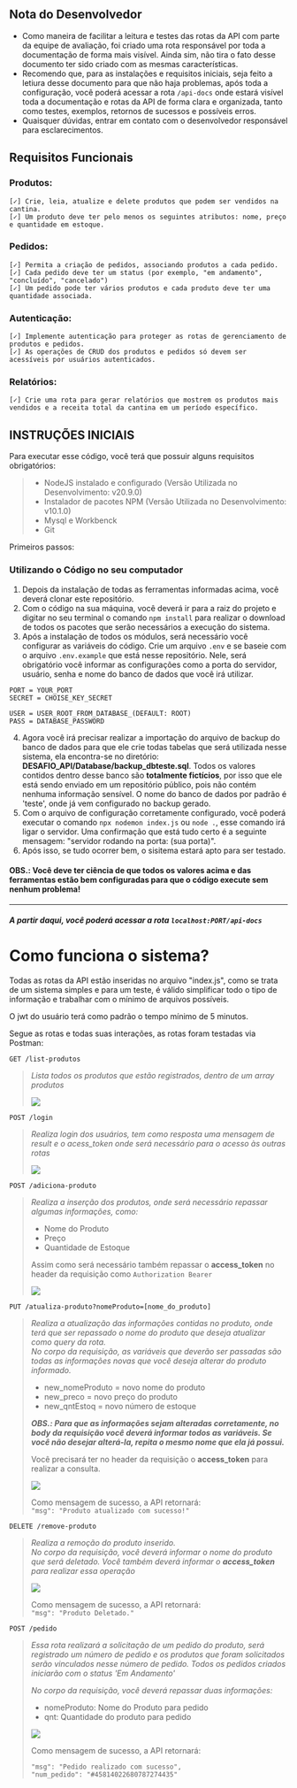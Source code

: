 ## Nota do Desenvolvedor

* Como maneira de facilitar a leitura e testes das rotas da API com parte da equipe de avaliação, foi criado uma rota responsável por toda a documentação de forma mais visível. Ainda sim, não tira o fato desse documento ter sido criado com as mesmas características.
* Recomendo que, para as instalações e requisitos iniciais, seja feito a letiura desse documento para que não haja problemas, após toda a configuração, você poderá acessar a rota `/api-docs` onde estará visível toda a documentação e rotas da API de forma clara e organizada, tanto como testes, exemplos, retornos de sucessos e possíveis erros.
* Quaisquer dúvidas, entrar em contato com o desenvolvedor responsável para esclarecimentos.

## Requisitos Funcionais

### Produtos:
    [✓] Crie, leia, atualize e delete produtos que podem ser vendidos na cantina.
    [✓] Um produto deve ter pelo menos os seguintes atributos: nome, preço e quantidade em estoque.

### Pedidos:
    [✓] Permita a criação de pedidos, associando produtos a cada pedido.
    [✓] Cada pedido deve ter um status (por exemplo, "em andamento", "concluído", "cancelado")
    [✓] Um pedido pode ter vários produtos e cada produto deve ter uma quantidade associada.

### Autenticação:
    [✓] Implemente autenticação para proteger as rotas de gerenciamento de produtos e pedidos.
    [✓] As operações de CRUD dos produtos e pedidos só devem ser acessíveis por usuários autenticados.

### Relatórios:
    [✓] Crie uma rota para gerar relatórios que mostrem os produtos mais vendidos e a receita total da cantina em um período específico.


## INSTRUÇÕES INICIAIS

Para executar esse código, você terá que possuir alguns requisitos obrigatórios:

> - NodeJS instalado e configurado (Versão Utilizada no Desenvolvimento: v20.9.0)
> - Instalador de pacotes NPM (Versão Utilizada no Desenvolvimento: v10.1.0)
> - Mysql e Workbenck
> - Git

Primeiros passos:

### Utilizando o Código no seu computador

1. Depois da instalação de todas as ferramentas informadas acima, você deverá clonar este repositório.
1. Com o código na sua máquina, você deverá ir para a raiz do projeto e digitar no seu terminal o comando ``` npm install ``` para realizar o download de todos os pacotes que serão necessários a execução do sistema.
1. Após a instalação de todos os módulos, será necessário você configurar as variáveis do código. Crie um arquivo ``` .env ``` e se baseie com o arquivo ``` .env.example ``` que está nesse repositório. Nele, será obrigatório você informar as configurações como a porta do servidor, usuário, senha e nome do banco de dados que você irá utilizar.
```
PORT = YOUR_PORT
SECRET = CHOISE_KEY_SECRET

USER = USER_ROOT_FROM_DATABASE_(DEFAULT: ROOT)
PASS = DATABASE_PASSWORD
```
4. Agora você irá precisar realizar a importação do arquivo de backup do banco de dados para que ele crie todas tabelas que será utilizada nesse sistema, ela encontra-se no diretório: **DESAFIO_API/Database/backup_dbteste.sql**. Todos os valores contidos dentro desse banco são **totalmente fictícios**, por isso que ele está sendo enviado em um repositório público, pois não contém nenhuma informação sensível. O nome do banco de dados por padrão é 'teste', onde já vem configurado no backup gerado.
4. Com o arquivo de configuração corretamente configurado, você poderá executar o comando ``` npx nodemon index.js ``` ou ``` node . ```, esse comando irá ligar o servidor. Uma confirmação que está tudo certo é a seguinte mensagem: "servidor rodando na porta:  (sua porta)".
1. Após isso, se tudo ocorrer bem, o sisitema estará apto para ser testado.

#### **OBS.:** Você deve ter ciência de que todos os valores acima e das ferramentas estão bem configuradas para que o código execute sem nenhum problema!
---
##### A partir daqui, você poderá acessar a rota `localhost:PORT/api-docs`
# Como funciona o sistema?
Todas as rotas da API estão inseridas no arquivo "index.js", como se trata de um sistema simples e para um teste, é válido simplificar todo o tipo de informação e trabalhar com o mínimo de arquivos possíveis.

O jwt do usuário terá como padrão o tempo mínimo de 5 minutos.

Segue as rotas e todas suas interações, as rotas foram testadas via Postman:

` GET /list-produtos `
>*Lista todos os produtos que estão registrados, dentro de um array produtos*
>
>![](image/Sem%20título.png)

` POST /login `

>*Realiza login dos usuários, tem como resposta uma mensagem de result e o acess_token onde será necessário para o acesso às outras rotas*
>
>![](image/Sem%20título%202.png)

` POST /adiciona-produto `

>*Realiza a inserção dos produtos, onde será necessário repassar algumas informações, como:*
>
>- Nome do Produto
>- Preço
>- Quantidade de Estoque 
>
> Assim como será necessário também repassar o **access_token** no header da requisição como `Authorization Bearer`
>
>![](image/Sem%20título%203.png)

` PUT /atualiza-produto?nomeProduto=[nome_do_produto] `

>*Realiza a atualização das informações contidas no produto, onde terá que ser repassado o nome do produto que deseja atualizar como query da rota.<br> No corpo da requisição, as variáveis que deverão ser passadas são todas as informações novas que você deseja alterar do produto informado.*
>
>- new_nomeProduto = novo nome do produto
>- new_preco = novo preço do produto
>- new_qntEstoq = novo número de estoque
>
>***OBS.: Para que as informações sejam alteradas corretamente, no body da requisição você deverá informar todos as variáveis. Se você não desejar alterá-la, repita o mesmo nome que ela já possui.***<br>
>
>Você precisará ter no header da requisição o **access_token** para realizar a consulta.
>
>![](image/Sem%20título%204.png)
>
>Como mensagem de sucesso, a API retornará:<br>`"msg": "Produto atualizado com sucesso!"`

` DELETE /remove-produto `
>*Realiza a remoção do produto inserido.<br>No corpo da requisição, você deverá informar o nome do produto que será deletado. Você também deverá informar o **access_token** para realizar essa operação*
>
>![](image/delete.png)
>
>Como mensagem de sucesso, a API retornará:<br>`"msg": "Produto Deletado."`

` POST /pedido `
>*Essa rota realizará a solicitação de um pedido do produto, será registrado um número de pedido e os produtos que foram solicitados serão vinculados nesse número de pedido. Todos os pedidos criados iniciarão com o status 'Em Andamento'*
>
>*No corpo da requisição, você deverá repassar duas informações:*<br>
>* nomeProduto: Nome do Produto para pedido
>* qnt: Quantidade do produto para pedido
>
>![](image/pedido.png)
>
>Como mensagem de sucesso, a API retornará:<br>
>```
>"msg": "Pedido realizado com sucesso",
>"num_pedido": "#45814022680787274435"
>```
>>

